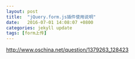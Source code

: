 ```yaml
---
layout: post
title:  "jQuery.form.js插件使用说明"
date:   2016-07-01 14:08:07 +0800
categories: jekyll update
tags: [form上传]
---
```




http://www.oschina.net/question/1379263_128423